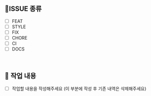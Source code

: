 ## 🔘ISSUE 종류

- [ ] FEAT
- [ ] STYLE
- [ ] FIX
- [ ] CHORE
- [ ] CI
- [ ] DOCS

<br/>

## 🔎 작업 내용

- [ ] 작업할 내용을 작성해주세요 (이 부분에 작성 후 기존 내역은 삭제해주세요)

<br/>
